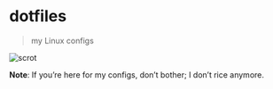 # dotfiles
> my Linux configs

![scrot](https://0x0.st/sI8d.png)

**Note**: If you’re here for my configs, don’t bother; I don’t rice anymore.

